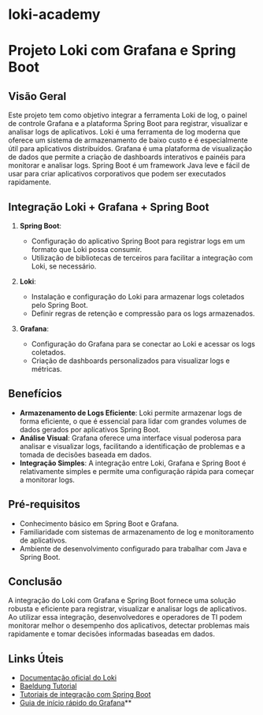 # loki-academy

# Projeto Loki com Grafana e Spring Boot

## Visão Geral

Este projeto tem como objetivo integrar a ferramenta Loki de log, o painel de controle Grafana e a plataforma Spring Boot para registrar, visualizar e analisar logs de aplicativos. Loki é uma ferramenta de log moderna que oferece um sistema de armazenamento de baixo custo e é especialmente útil para aplicativos distribuídos. Grafana é uma plataforma de visualização de dados que permite a criação de dashboards interativos e painéis para monitorar e analisar logs. Spring Boot é um framework Java leve e fácil de usar para criar aplicativos corporativos que podem ser executados rapidamente.

## Integração Loki + Grafana + Spring Boot

1. **Spring Boot**:
   - Configuração do aplicativo Spring Boot para registrar logs em um formato que Loki possa consumir.
   - Utilização de bibliotecas de terceiros para facilitar a integração com Loki, se necessário.

2. **Loki**:
   - Instalação e configuração do Loki para armazenar logs coletados pelo Spring Boot.
   - Definir regras de retenção e compressão para os logs armazenados.

3. **Grafana**:
   - Configuração do Grafana para se conectar ao Loki e acessar os logs coletados.
   - Criação de dashboards personalizados para visualizar logs e métricas.

## Benefícios

- **Armazenamento de Logs Eficiente**: Loki permite armazenar logs de forma eficiente, o que é essencial para lidar com grandes volumes de dados gerados por aplicativos Spring Boot.
- **Análise Visual**: Grafana oferece uma interface visual poderosa para analisar e visualizar logs, facilitando a identificação de problemas e a tomada de decisões baseada em dados.
- **Integração Simples**: A integração entre Loki, Grafana e Spring Boot é relativamente simples e permite uma configuração rápida para começar a monitorar logs.

## Pré-requisitos

- Conhecimento básico em Spring Boot e Grafana.
- Familiaridade com sistemas de armazenamento de log e monitoramento de aplicativos.
- Ambiente de desenvolvimento configurado para trabalhar com Java e Spring Boot.

## Conclusão

A integração do Loki com Grafana e Spring Boot fornece uma solução robusta e eficiente para registrar, visualizar e analisar logs de aplicativos. Ao utilizar essa integração, desenvolvedores e operadores de TI podem monitorar melhor o desempenho dos aplicativos, detectar problemas mais rapidamente e tomar decisões informadas baseadas em dados.

## Links Úteis

- [Documentação oficial do Loki](https://grafana.com/loki/docs/)
- [Baeldung Tutorial](https://www.baeldung.com/spring-boot-loki-grafana-logging)
- [Tutoriais de integração com Spring Boot](https://spring.io/projects/spring-boot-admin)
- [Guia de início rápido do Grafana](https://grafana.com/docs/grafana/latest/getting_started/quick_start/)**
